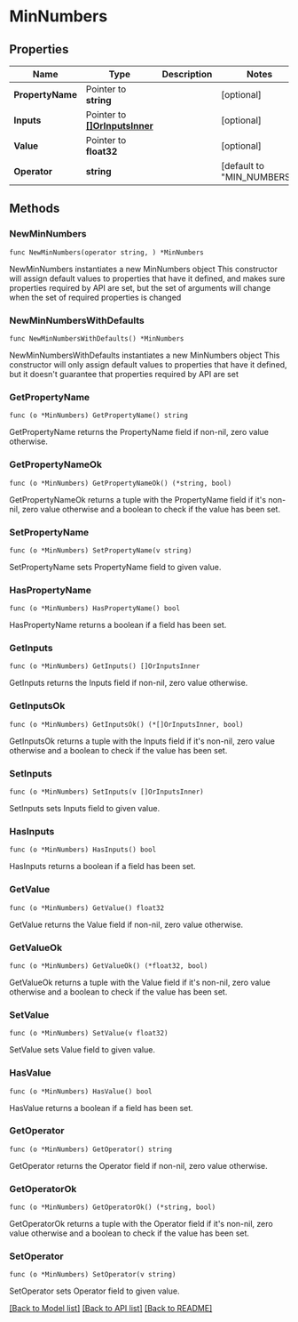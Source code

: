 # MinNumbers

## Properties

Name | Type | Description | Notes
------------ | ------------- | ------------- | -------------
**PropertyName** | Pointer to **string** |  | [optional] 
**Inputs** | Pointer to [**[]OrInputsInner**](OrInputsInner.md) |  | [optional] 
**Value** | Pointer to **float32** |  | [optional] 
**Operator** | **string** |  | [default to "MIN_NUMBERS"]

## Methods

### NewMinNumbers

`func NewMinNumbers(operator string, ) *MinNumbers`

NewMinNumbers instantiates a new MinNumbers object
This constructor will assign default values to properties that have it defined,
and makes sure properties required by API are set, but the set of arguments
will change when the set of required properties is changed

### NewMinNumbersWithDefaults

`func NewMinNumbersWithDefaults() *MinNumbers`

NewMinNumbersWithDefaults instantiates a new MinNumbers object
This constructor will only assign default values to properties that have it defined,
but it doesn't guarantee that properties required by API are set

### GetPropertyName

`func (o *MinNumbers) GetPropertyName() string`

GetPropertyName returns the PropertyName field if non-nil, zero value otherwise.

### GetPropertyNameOk

`func (o *MinNumbers) GetPropertyNameOk() (*string, bool)`

GetPropertyNameOk returns a tuple with the PropertyName field if it's non-nil, zero value otherwise
and a boolean to check if the value has been set.

### SetPropertyName

`func (o *MinNumbers) SetPropertyName(v string)`

SetPropertyName sets PropertyName field to given value.

### HasPropertyName

`func (o *MinNumbers) HasPropertyName() bool`

HasPropertyName returns a boolean if a field has been set.

### GetInputs

`func (o *MinNumbers) GetInputs() []OrInputsInner`

GetInputs returns the Inputs field if non-nil, zero value otherwise.

### GetInputsOk

`func (o *MinNumbers) GetInputsOk() (*[]OrInputsInner, bool)`

GetInputsOk returns a tuple with the Inputs field if it's non-nil, zero value otherwise
and a boolean to check if the value has been set.

### SetInputs

`func (o *MinNumbers) SetInputs(v []OrInputsInner)`

SetInputs sets Inputs field to given value.

### HasInputs

`func (o *MinNumbers) HasInputs() bool`

HasInputs returns a boolean if a field has been set.

### GetValue

`func (o *MinNumbers) GetValue() float32`

GetValue returns the Value field if non-nil, zero value otherwise.

### GetValueOk

`func (o *MinNumbers) GetValueOk() (*float32, bool)`

GetValueOk returns a tuple with the Value field if it's non-nil, zero value otherwise
and a boolean to check if the value has been set.

### SetValue

`func (o *MinNumbers) SetValue(v float32)`

SetValue sets Value field to given value.

### HasValue

`func (o *MinNumbers) HasValue() bool`

HasValue returns a boolean if a field has been set.

### GetOperator

`func (o *MinNumbers) GetOperator() string`

GetOperator returns the Operator field if non-nil, zero value otherwise.

### GetOperatorOk

`func (o *MinNumbers) GetOperatorOk() (*string, bool)`

GetOperatorOk returns a tuple with the Operator field if it's non-nil, zero value otherwise
and a boolean to check if the value has been set.

### SetOperator

`func (o *MinNumbers) SetOperator(v string)`

SetOperator sets Operator field to given value.



[[Back to Model list]](../README.md#documentation-for-models) [[Back to API list]](../README.md#documentation-for-api-endpoints) [[Back to README]](../README.md)


